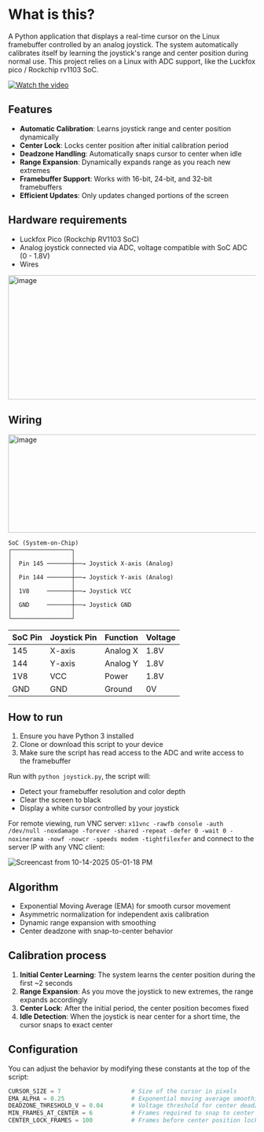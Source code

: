 # What is this?
A Python application that displays a real-time cursor on the Linux framebuffer controlled by an analog joystick. The system automatically calibrates itself by learning the joystick's range and center position during normal use. This project relies on a Linux with ADC support, like the Luckfox pico / Rockchip rv1103 SoC.

[![Watch the video](https://img.youtube.com/vi/RwOpla9Zhpo/0.jpg)](https://www.youtube.com/watch?v=RwOpla9Zhpo)

## Features
- **Automatic Calibration**: Learns joystick range and center position dynamically
- **Center Lock**: Locks center position after initial calibration period
- **Deadzone Handling**: Automatically snaps cursor to center when idle
- **Range Expansion**: Dynamically expands range as you reach new extremes
- **Framebuffer Support**: Works with 16-bit, 24-bit, and 32-bit framebuffers
- **Efficient Updates**: Only updates changed portions of the screen

## Hardware requirements
- Luckfox Pico (Rockchip RV1103 SoC)
- Analog joystick connected via ADC, voltage compatible with SoC ADC (0 - 1.8V)
- Wires
 
<img width="594" height="253" alt="image" src="https://github.com/user-attachments/assets/18ec56b0-5701-4602-9fbf-52611bac1108" />

## Wiring
<img width="622" height="200" alt="image" src="https://github.com/user-attachments/assets/330e7487-6348-41a9-926a-e430c85c007f" />  

```
SoC (System-on-Chip)
┌─────────────────┐
│                 │
│  Pin 145 ───────┼──→ Joystick X-axis (Analog)
│                 │
│  Pin 144 ───────┼──→ Joystick Y-axis (Analog)
│                 │
│  1V8     ───────┼──→ Joystick VCC
│                 │
│  GND     ───────┼──→ Joystick GND
│                 │
└─────────────────┘
```

| SoC Pin | Joystick Pin | Function | Voltage |
|---------|--------------|----------|---------|
| 145     | X-axis       | Analog X | 1.8V    |
| 144     | Y-axis       | Analog Y | 1.8V    |
| 1V8     | VCC          | Power    | 1.8V    |
| GND     | GND          | Ground   | 0V      |

## How to run
1. Ensure you have Python 3 installed
2. Clone or download this script to your device
3. Make sure the script has read access to the ADC and write access to the framebuffer

Run with `python joystick.py`, the script will:  
- Detect your framebuffer resolution and color depth
- Clear the screen to black
- Display a white cursor controlled by your joystick

For remote viewing, run VNC server: `x11vnc -rawfb console -auth /dev/null -noxdamage -forever -shared -repeat -defer 0 -wait 0 -noxinerama -nowf -nowcr -speeds modem -tightfilexfer` and connect to the server IP with any VNC client:  

![Screencast from 10-14-2025 05-01-18 PM](https://github.com/user-attachments/assets/de4c3a17-8acd-4557-bf8f-ea6bf78fc2ce)

## Algorithm
- Exponential Moving Average (EMA) for smooth cursor movement
- Asymmetric normalization for independent axis calibration
- Dynamic range expansion with smoothing
- Center deadzone with snap-to-center behavior

## Calibration process
1. **Initial Center Learning**: The system learns the center position during the first ~2 seconds
2. **Range Expansion**: As you move the joystick to new extremes, the range expands accordingly
3. **Center Lock**: After the initial period, the center position becomes fixed
4. **Idle Detection**: When the joystick is near center for a short time, the cursor snaps to exact center

## Configuration
You can adjust the behavior by modifying these constants at the top of the script:  
```python
CURSOR_SIZE = 7                    # Size of the cursor in pixels
EMA_ALPHA = 0.25                   # Exponential moving average smoothing factor
DEADZONE_THRESHOLD_V = 0.04        # Voltage threshold for center deadzone
MIN_FRAMES_AT_CENTER = 6           # Frames required to snap to center
CENTER_LOCK_FRAMES = 100           # Frames before center position locks
```

